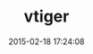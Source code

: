 ---
layout: post
title:  "vtiger"
repo:   "semdinsp/vtiger-ruby-webservices"
date:   2015-02-18 17:24:08
gemurl: http://github.com/semdinsp/vtiger-ruby-webservices
---